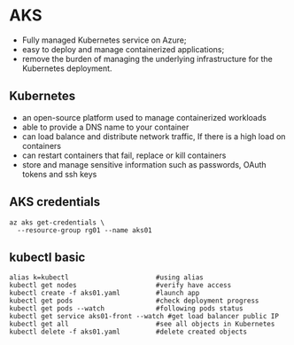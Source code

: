 # AKS

- Fully managed Kubernetes service on Azure; 
- easy to deploy and manage containerized applications; 
- remove the burden of managing the underlying infrastructure for the Kubernetes deployment.

## Kubernetes
  * an open-source platform used to manage containerized workloads
  * able to provide a DNS name to your container
  * can load balance and distribute network traffic, If there is a high load on containers 
  * can restart containers that fail, replace or kill containers
  * store and manage sensitive information such as passwords, OAuth tokens and ssh keys

## AKS credentials
```
az aks get-credentials \
  --resource-group rg01 --name aks01
```

## kubectl basic
```
alias k=kubectl                      #using alias
kubectl get nodes                    #verify have access
kubectl create -f aks01.yaml         #launch app
kubectl get pods                     #check deployment progress
kubectl get pods --watch             #following pods status
kubectl get service aks01-front --watch #get load balancer public IP
kubectl get all                      #see all objects in Kubernetes
kubectl delete -f aks01.yaml         #delete created objects
```
